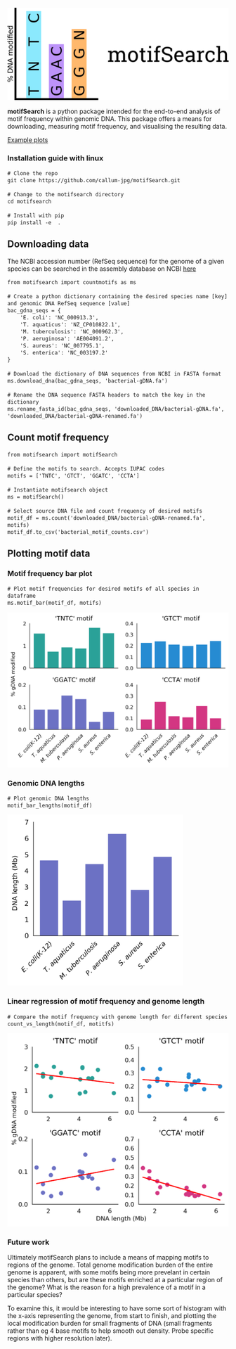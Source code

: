 <p align="center">
  <img src="img/motifsearch-logo.png">
</p>

**motifSearch** is a python package intended for the end-to-end analysis of motif frequency within genomic DNA. This package offers a means for downloading, measuring motif frequency, and visualising the resulting data.


[Example plots](#example-plots)

### Installation guide with linux
```
# Clone the repo
git clone https://github.com/callum-jpg/motifSearch.git

# Change to the motifsearch directory
cd motifsearch

# Install with pip
pip install -e  .
```

## Downloading data
The NCBI accession number (RefSeq sequence) for the genome of a given species can be searched in the assembly database on NCBI [here](https://www.ncbi.nlm.nih.gov/assembly)
```
from motifsearch import countmotifs as ms

# Create a python dictionary containing the desired species name [key] and genomic DNA RefSeq sequence [value]
bac_gdna_seqs = {
    'E. coli': 'NC_000913.3',
    'T. aquaticus': 'NZ_CP010822.1',
    'M. tuberculosis': 'NC_000962.3',
    'P. aeruginosa': 'AE004091.2',
    'S. aureus': 'NC_007795.1',
    'S. enterica': 'NC_003197.2'
}

# Download the dictionary of DNA sequences from NCBI in FASTA format
ms.download_dna(bac_gdna_seqs, 'bacterial-gDNA.fa')

# Rename the DNA sequence FASTA headers to match the key in the dictionary
ms.rename_fasta_id(bac_gdna_seqs, 'downloaded_DNA/bacterial-gDNA.fa', 'downloaded_DNA/bacterial-gDNA-renamed.fa')
```

## Count motif frequency

```
from motifsearch import motifSearch

# Define the motifs to search. Accepts IUPAC codes
motifs = ['TNTC', 'GTCT', 'GGATC', 'CCTA']

# Instantiate motifsearch object
ms = motifSearch()

# Select source DNA file and count frequency of desired motifs
motif_df = ms.count('downloaded_DNA/bacterial-gDNA-renamed.fa', motifs)
motif_df.to_csv('bacterial_motif_counts.csv')
```

## Plotting motif data
<a name="example-plots"></a>
### Motif frequency bar plot

```
# Plot motif frequencies for desired motifs of all species in dataframe
ms.motif_bar(motif_df, motifs)
```
<p align="left">
  <img src="img/motifsearch-bar-plot.png", width=700>
</p>


### Genomic DNA lengths
```
# Plot genomic DNA lengths
motif_bar_lengths(motif_df)
```

<p align="left">
  <img src="img/motifsearch-bar-plot-lengths.png", width=400>
</p>

### Linear regression of motif frequency and genome length
```
# Compare the motif frequency with genome length for different species
count_vs_length(motif_df, motitfs)
```

<p align="left">
  <img src="img/motifsearch-lin-reg-extended.png", width=600>
</p>


### Future work
Ultimately motifSearch plans to include a means of mapping motifs to regions of the genome. Total genome modification burden of the entire genome is apparent, with some motifs being more prevelant in certain species than others, but are these motifs enriched at a particular region of the genome? What is the reason for a high prevalence of a motif in a particular species?

To examine this, it would be interesting to have some sort of histogram with the x-axis representing the genome, from start to finish, and plotting the local modification burden for small fragments of DNA (small fragments rather than eg 4 base motifs to help smooth out density. Probe specific regions with higher resolution later).
